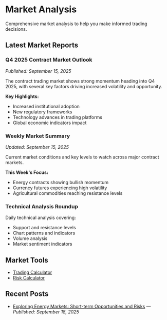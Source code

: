 # Market Analysis

Comprehensive market analysis to help you make informed trading decisions.

## Latest Market Reports

### Q4 2025 Contract Market Outlook
*Published: September 15, 2025*

The contract trading market shows strong momentum heading into Q4 2025, with several key factors driving increased volatility and opportunity.

**Key Highlights:**
- Increased institutional adoption
- New regulatory frameworks
- Technology advances in trading platforms
- Global economic indicators impact

### Weekly Market Summary
*Updated: September 15, 2025*

Current market conditions and key levels to watch across major contract markets.

**This Week's Focus:**
- Energy contracts showing bullish momentum
- Currency futures experiencing high volatility
- Agricultural commodities reaching resistance levels

### Technical Analysis Roundup

Daily technical analysis covering:
- Support and resistance levels
- Chart patterns and indicators
- Volume analysis
- Market sentiment indicators

## Market Tools

- [Trading Calculator](/tools/calculator)
- [Risk Calculator](/tools/risk-calculator)

## Recent Posts

- [Exploring Energy Markets: Short-term Opportunities and Risks](/insights/market-analysis/exploring-energy-markets.md) — *Published: September 18, 2025*